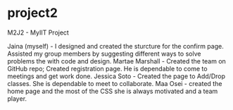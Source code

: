 # project2
M2J2 - MyIIT Project

Jaina (myself) - I designed and created the sturcture for the confirm page. Assisted my group members by suggesting different ways to  solve problems the with code and design. Martae Marshall  - Created the team on GitHub repo; Created registration page. He is dependable to come to meetings and get work done. Jessica Soto - Created the page to Add/Drop classes. She is dependable to meet to collaborate. Maa Osei - created the home page and the most of the CSS she is always motivated and a team player. 
